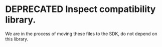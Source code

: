 
# DEPRECATED Inspect compatibility library.

We are in the process of moving these files to the SDK, do not depend on this library.
